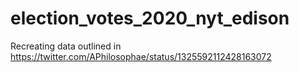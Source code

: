 # election_votes_2020_nyt_edison

Recreating data outlined in https://twitter.com/APhilosophae/status/1325592112428163072
